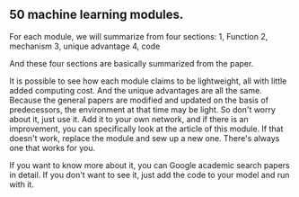 ##  50 machine learning modules.

For each module, we will summarize from four sections:
1, Function 
2, mechanism 
3, unique advantage 
4, code

And these four sections are basically summarized from the paper.

It is possible to see how each module claims to be lightweight, all with little added computing cost. And the unique advantages are all the same. Because the general papers are modified and updated on the basis of predecessors, the environment at that time may be light. So don't worry about it, just use it. Add it to your own network, and if there is an improvement, you can specifically look at the article of this module. If that doesn't work, replace the module and sew up a new one. There's always one that works for you.

If you want to know more about it, you can Google academic search papers in detail. If you don't want to see it, just add the code to your model and run with it.
